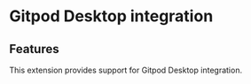 # Gitpod Desktop integration

## Features

This extension provides support for Gitpod Desktop integration.
